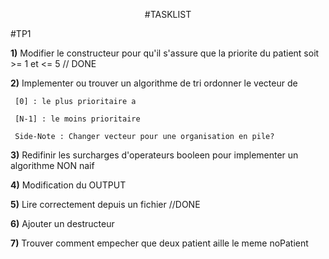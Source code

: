 <p align="center">
   #TASKLIST

   #TP1

   **1)** Modifier le constructeur pour qu'il s'assure que la priorite du patient soit >= 1 et <= 5 // DONE

   **2)** Implementer ou trouver un algorithme de tri ordonner le vecteur de

     [0] : le plus prioritaire a

     [N-1] : le moins prioritaire

     Side-Note : Changer vecteur pour une organisation en pile?

   **3)** Redifinir les surcharges d'operateurs booleen pour implementer un algorithme NON naif

   **4)** Modification du OUTPUT

   **5)** Lire correctement depuis un fichier //DONE

   **6)** Ajouter un destructeur

   **7)** Trouver comment empecher que deux patient aille le meme noPatient
   <p>
